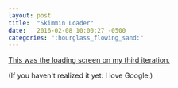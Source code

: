 ```yaml
---
layout: post
title:  "Skimmin Loader"
date:   2016-02-08 10:00:27 -0500
categories: ":hourglass_flowing_sand:"
---
```


<a href="/google-loader">This was the loading screen on my third iteration.</a>

<p>(If you haven't realized it yet: I love Google.)</p>
